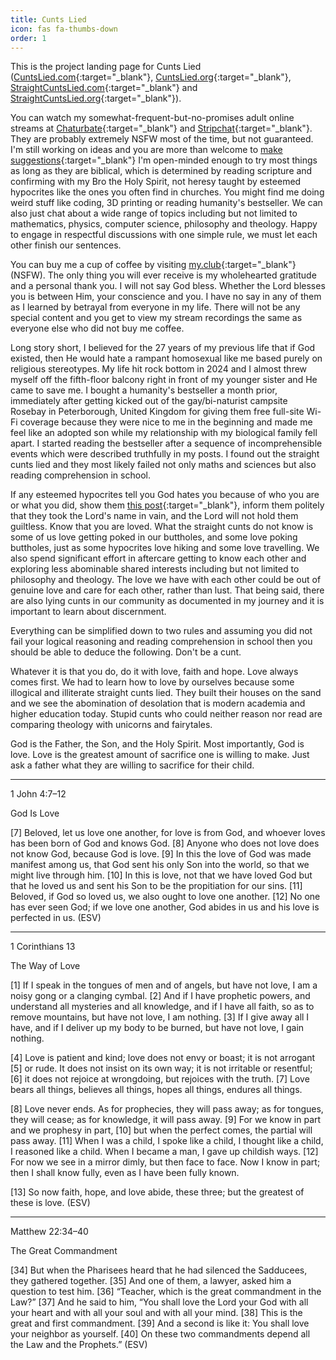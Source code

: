 ```yaml
---
title: Cunts Lied
icon: fas fa-thumbs-down
order: 1
---
```


This is the project landing page for Cunts Lied ([CuntsLied.com](https://cuntslied.com){:target="_blank"}, [CuntsLied.org](https://cuntslied.org){:target="_blank"}, [StraightCuntsLied.com](https://straightcuntslied.com){:target="_blank"} and [StraightCuntsLied.org](https://straightcuntslied.org){:target="_blank"}).

You can watch my somewhat-frequent-but-no-promises adult online streams at [Chaturbate](https://chaturbate.hesaid.love){:target="_blank"} and [Stripchat](https://stripchat.hesaid.love){:target="_blank"}. They are probably extremely NSFW most of the time, but not guaranteed. I'm still working on ideas and you are more than welcome to [make suggestions](../pgp){:target="_blank"} I'm open-minded enough to try most things as long as they are biblical, which is determined by reading scripture and confirming with my Bro the Holy Spirit, not heresy taught by esteemed hypocrites like the ones you often find in churches. You might find me doing weird stuff like coding, 3D printing or reading humanity's bestseller. We can also just chat about a wide range of topics including but not limited to mathematics, physics, computer science, philosophy and theology. Happy to engage in respectful discussions with one simple rule, we must let each other finish our sentences.

You can buy me a cup of coffee by visiting [my.club](https://myclub.hesaid.love/){:target="_blank"} (NSFW). The only thing you will ever receive is my wholehearted gratitude and a personal thank you. I will not say God bless. Whether the Lord blesses you is between Him, your conscience and you. I have no say in any of them as I learned by betrayal from everyone in my life. There will not be any special content and you get to view my stream recordings the same as everyone else who did not buy me coffee.

Long story short, I believed for the 27 years of my previous life that if God existed, then He would hate a rampant homosexual like me based purely on religious stereotypes. My life hit rock bottom in 2024 and I almost threw myself off the fifth-floor balcony right in front of my younger sister and He came to save me. I bought a humanity's bestseller a month prior, immediately after getting kicked out of the gay/bi-naturist campsite Rosebay in Peterborough, United Kingdom for giving them free full-site Wi-Fi coverage because they were nice to me in the beginning and made me feel like an adopted son while my relationship with my biological family fell apart. I started reading the bestseller after a sequence of incomprehensible events which were described truthfully in my posts. I found out the straight cunts lied and they most likely failed not only maths and sciences but also reading comprehension in school.

If any esteemed hypocrites tell you God hates you because of who you are or what you did, show them [this post](../posts/on-homosexuality/){:target="_blank"}, inform them politely that they took the Lord's name in vain, and the Lord will not hold them guiltless. Know that you are loved. What the straight cunts do not know is some of us love getting poked in our buttholes, and some love poking buttholes, just as some hypocrites love hiking and some love travelling. We also spend significant effort in aftercare getting to know each other and exploring less abominable shared interests including but not limited to philosophy and theology. The love we have with each other could be out of genuine love and care for each other, rather than lust. That being said, there are also lying cunts in our community as documented in my journey and it is important to learn about discernment.

Everything can be simplified down to two rules and assuming you did not fail your logical reasoning and reading comprehension in school then you should be able to deduce the following. Don't be a cunt.

Whatever it is that you do, do it with love, faith and hope. Love always comes first. We had to learn how to love by ourselves because some illogical and illiterate straight cunts lied. They built their houses on the sand and we see the abomination of desolation that is modern academia and higher education today. Stupid cunts who could neither reason nor read are comparing theology with unicorns and fairytales.

God is the Father, the Son, and the Holy Spirit. Most importantly, God is love. Love is the greatest amount of sacrifice one is willing to make. Just ask a father what they are willing to sacrifice for their child.

---

1 John 4:7–12

God Is Love

[7] Beloved, let us love one another, for love is from God, and whoever loves has been born of God and knows God. [8] Anyone who does not love does not know God, because God is love. [9] In this the love of God was made manifest among us, that God sent his only Son into the world, so that we might live through him. [10] In this is love, not that we have loved God but that he loved us and sent his Son to be the propitiation for our sins. [11] Beloved, if God so loved us, we also ought to love one another. [12] No one has ever seen God; if we love one another, God abides in us and his love is perfected in us. (ESV)

---

1 Corinthians 13

The Way of Love

[1] If I speak in the tongues of men and of angels, but have not love, I am a noisy gong or a clanging cymbal. [2] And if I have prophetic powers, and understand all mysteries and all knowledge, and if I have all faith, so as to remove mountains, but have not love, I am nothing. [3] If I give away all I have, and if I deliver up my body to be burned, but have not love, I gain nothing.

[4] Love is patient and kind; love does not envy or boast; it is not arrogant [5] or rude. It does not insist on its own way; it is not irritable or resentful; [6] it does not rejoice at wrongdoing, but rejoices with the truth. [7] Love bears all things, believes all things, hopes all things, endures all things.

[8] Love never ends. As for prophecies, they will pass away; as for tongues, they will cease; as for knowledge, it will pass away. [9] For we know in part and we prophesy in part, [10] but when the perfect comes, the partial will pass away. [11] When I was a child, I spoke like a child, I thought like a child, I reasoned like a child. When I became a man, I gave up childish ways. [12] For now we see in a mirror dimly, but then face to face. Now I know in part; then I shall know fully, even as I have been fully known.

[13] So now faith, hope, and love abide, these three; but the greatest of these is love. (ESV)

---

Matthew 22:34–40

The Great Commandment

[34] But when the Pharisees heard that he had silenced the Sadducees, they gathered together. [35] And one of them, a lawyer, asked him a question to test him. [36] “Teacher, which is the great commandment in the Law?” [37] And he said to him, “You shall love the Lord your God with all your heart and with all your soul and with all your mind. [38] This is the great and first commandment. [39] And a second is like it: You shall love your neighbor as yourself. [40] On these two commandments depend all the Law and the Prophets.” (ESV)
